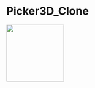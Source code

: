 # Picker3D_Clone
<img align='left' src='https://drive.google.com/file/d/1Bt-wbyH_6xa6Ps-IwKyA2Ex5SyJifVq8/view?usp=sharing.png' width='150"'>

